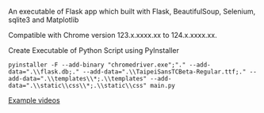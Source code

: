 An executable of Flask app which built with Flask, BeautifulSoup, Selenium, sqlite3 and Matplotlib

Compatible with Chrome version  123.x.xxxx.xx to 124.x.xxxx.xx.

Create Executable of Python Script using PyInstaller
```
pyinstaller -F --add-binary "chromedriver.exe";"." --add-data=".\\flask.db;." --add-data=".\\TaipeiSansTCBeta-Regular.ttf;." --add-data=".\\templates\\*;.\\templates" --add-data=".\\static\\css\\*;.\\static\\css" main.py
```

[Example videos](https://youtu.be/LE5ereQ6W5U)
